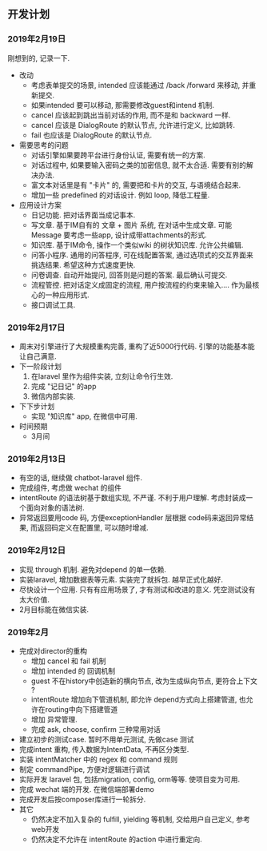 ##  开发计划

### 2019年2月19日

刚想到的, 记录一下.

-   改动
    -   考虑表单提交的场景, intended 应该能通过 /back /forward 来移动, 并重新提交.
    -   如果intended 要可以移动, 那需要修改guest和intend 机制.
    -   cancel 应该起到跳出当前对话的作用, 而不是和 backward 一样.
    -   cancel 应该是 DialogRoute 的默认节点, 允许进行定义, 比如跳转.
    -   fail 也应该是 DialogRoute 的默认节点.
-   需要思考的问题
    -   对话引擎如果要跨平台进行身份认证, 需要有统一的方案.
    -   对话过程中, 如果要输入密码之类的加密信息, 就不太合适. 需要有别的解决办法.
    -   富文本对话里是有 "卡片" 的, 需要把和卡片的交互, 与语境结合起来.
    -   增加一些 predefined 的对话设计. 例如 loop, 降低工程量.
-   应用设计方案
    -   日记功能.   把对话界面当成记事本.
    -   写文章.  基于IM自有的 文章 + 图片 系统, 在对话中生成文章. 可能 Message 要考虑一些app, 设计成带attachments的形式.
    -   知识库. 基于IM命令, 操作一个类似wiki 的树状知识库. 允许公共编辑.
    -   问答小程序. 通用的问答程序, 可在线配置答案, 通过选项式的交互界面来挑选结果. 希望这种方式速度更快.
    -   问卷调查. 自动开始提问, 回答则是问题的答案. 最后确认可提交.
    -   流程管控.  把对话定义成固定的流程, 用户按流程的约束来输入.... 作为最核心的一种应用形式.
    -   接口调试工具.


### 2019年2月17日

-   周末对引擎进行了大规模重构完善, 重构了近5000行代码. 引擎的功能基本能让自己满意.
-   下一阶段计划
    1.  在laravel 里作为组件实装, 立刻让命令行生效.
    2.  完成 "记日记" 的app
    3.  微信内部实装.
-   下下步计划
    -   实现 "知识库" app, 在微信中可用.
-   时间预期
    -   3月间

### 2019年2月13日

-   有空的话, 继续做 chatbot-laravel 组件.
-   完成组件, 考虑做 wechat 的组件
-   intentRoute 的语法树基于数组实现, 不严谨. 不利于用户理解. 考虑封装成一个面向对象的语法树.
-   异常返回要用code 码, 方便exceptionHandler 层根据 code码来返回异常结果, 而返回码定义在配置里, 可以随时增减.

### 2019年2月12日

-   实现 through 机制. 避免对depend 的单一依赖.
-   实装laravel, 增加数据表等元素. 实装完了就拆包. 越早正式化越好.
-   尽快设计一个应用. 只有有应用场景了, 才有测试和改进的意义. 凭空测试没有太大价值.
-   2月目标能在微信实装.


### 2019年2月

-   完成对director的重构
    -   增加 cancel 和 fail 机制
    -   增加 intended 的 回调机制
    -   guest 不在history中创造新的横向节点, 改为生成纵向节点, 更符合上下文 ?
    -   intentRoute 增加向下管道机制, 即允许 depend方式向上搭建管道, 也允许在routing中向下搭建管道
    -   增加 异常管理.
    -   完成 ask, choose, confirm 三种常用对话
-   建立初步的测试case. 暂时不用单元测试, 先做case 测试
-   完成intent 重构, 传入数据为IntentData, 不再区分类型.
-   实装 intentMatcher 中的 regex 和 command 规则
-   制定 commandPipe, 方便对逻辑进行调试
-   实际开发 laravel 包, 包括migration, config, orm等等. 使项目变为可用.
-   完成 wechat 端的开发. 在微信端部署demo
-   完成开发后按composer库进行一轮拆分.
-   其它
    -   仍然决定不加入复杂的 fulfill, yielding 等机制, 交给用户自己定义, 参考web开发
    -   仍然决定不允许在 intentRoute 的action 中进行重定向.
